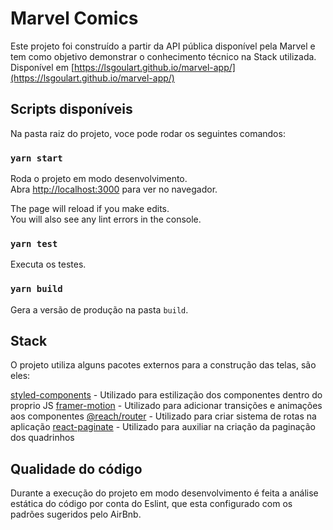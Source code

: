# Marvel Comics

Este projeto foi construído a partir da API pública disponível pela Marvel e tem como objetivo demonstrar o conhecimento técnico na Stack utilizada.
Disponível em [https://lsgoulart.github.io/marvel-app/](https://lsgoulart.github.io/marvel-app/)

## Scripts disponíveis

Na pasta raiz do projeto, voce pode rodar os seguintes comandos:

### `yarn start`

Roda o projeto em modo desenvolvimento.\
Abra [http://localhost:3000](http://localhost:3000) para ver no navegador.

The page will reload if you make edits.\
You will also see any lint errors in the console.

### `yarn test`

Executa os testes.

### `yarn build`

Gera a versão de produção na pasta `build`.


## Stack

O projeto utiliza alguns pacotes externos para a construção das telas, são eles:

[styled-components](https://styled-components.com/) - Utilizado para estilização dos componentes dentro do proprio JS
[framer-motion](https://www.framer.com/motion/) - Utilizado para adicionar transições e animações aos componentes
[@reach/router](https://reach.tech/router/) - Utilizado para criar sistema de rotas na aplicação
[react-paginate](https://github.com/AdeleD/react-paginate) - Utilizado para auxiliar na criação da paginação dos quadrinhos


## Qualidade do código

Durante a execução do projeto em modo desenvolvimento é feita a análise estática do código por conta do Eslint, que esta configurado com os padrões sugeridos pelo AirBnb.
